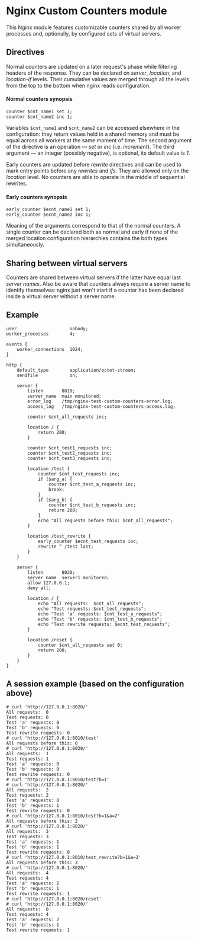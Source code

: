Nginx Custom Counters module
============================

This Nginx module features customizable counters shared by all worker processes
and, optionally, by configured sets of virtual servers.

Directives
----------

Normal counters are updated on a later request's phase while filtering headers
of the response. They can be declared on *server*, *location*, and *location-if*
levels. Their cumulative values are merged through all the levels from the top
to the bottom when nginx reads configuration.

#### Normal counters synopsis

```nginx
counter $cnt_name1 set 1;
counter $cnt_name2 inc 1;
```

Variables ``$cnt_name1`` and ``$cnt_name2`` can be accessed elsewhere in the
configuration: they return values held in a shared memory and must be equal
across all workers at the same moment of time. The second argument of the
directive is an operation &mdash; *set* or *inc* (i.e. *increment*). The third
argument &mdash; an integer (possibly negative), is optional, its default value
is *1*.

Early counters are updated before *rewrite* directives and can be used to mark
entry points before any *rewrites* and *ifs*. They are allowed only on the
*location* level. No counters are able to operate in the middle of sequential
rewrites.

#### Early counters synopsis

```nginx
early_counter $ecnt_name1 set 1;
early_counter $ecnt_name2 inc 1;
```

Meaning of the arguments correspond to that of the normal counters. A single
counter can be declared both as normal and early if none of the merged location
configuration hierarchies contains the both types simultaneously.

Sharing between virtual servers
-------------------------------

Counters are shared between virtual servers if the latter have equal last
*server names*. Also be aware that counters always require a server name to
identify themselves: nginx just won't start if a counter has been declared
inside a virtual server without a server name.

Example
-------

```nginx
user                    nobody;
worker_processes        4;

events {
    worker_connections  1024;
}

http {
    default_type        application/octet-stream;
    sendfile            on;

    server {
        listen       8010;
        server_name  main monitored;
        error_log    /tmp/nginx-test-custom-counters-error.log;
        access_log   /tmp/nginx-test-custom-counters-access.log;

        counter $cnt_all_requests inc;

        location / {
            return 200;
        }

        counter $cnt_test1_requests inc;
        counter $cnt_test2_requests inc;
        counter $cnt_test3_requests inc;

        location /test {
            counter $cnt_test_requests inc;
            if ($arg_a) {
                counter $cnt_test_a_requests inc;
                break;
            }
            if ($arg_b) {
                counter $cnt_test_b_requests inc;
                return 200;
            }
            echo "All requests before this: $cnt_all_requests";
        }

        location /test_rewrite {
            early_counter $ecnt_test_requests inc;
            rewrite ^ /test last;
        }
    }

    server {
        listen       8020;
        server_name  server1 monitored;
        allow 127.0.0.1;
        deny all;

        location / {
            echo "All requests:  $cnt_all_requests";
            echo "Test requests: $cnt_test_requests";
            echo "Test 'a' requests: $cnt_test_a_requests";
            echo "Test 'b' requests: $cnt_test_b_requests";
            echo "Test rewrite requests: $ecnt_test_requests";
        }

        location /reset {
            counter $cnt_all_requests set 0;
            return 200;
        }
    }
}
```

A session example (based on the configuration above)
----------------------------------------------------

```ShellSession
# curl 'http://127.0.0.1:8020/'
All requests:  0
Test requests: 0
Test 'a' requests: 0
Test 'b' requests: 0
Test rewrite requests: 0
# curl 'http://127.0.0.1:8010/test'
All requests before this: 0
# curl 'http://127.0.0.1:8020/'
All requests:  1
Test requests: 1
Test 'a' requests: 0
Test 'b' requests: 0
Test rewrite requests: 0
# curl 'http://127.0.0.1:8010/test?b=1'
# curl 'http://127.0.0.1:8020/'
All requests:  2
Test requests: 2
Test 'a' requests: 0
Test 'b' requests: 1
Test rewrite requests: 0
# curl 'http://127.0.0.1:8010/test?b=1&a=2'
All requests before this: 2
# curl 'http://127.0.0.1:8020/'
All requests:  3
Test requests: 3
Test 'a' requests: 1
Test 'b' requests: 1
Test rewrite requests: 0
# curl 'http://127.0.0.1:8010/test_rewrite?b=1&a=2'
All requests before this: 3
# curl 'http://127.0.0.1:8020/'
All requests:  4
Test requests: 4
Test 'a' requests: 2
Test 'b' requests: 1
Test rewrite requests: 1
# curl 'http://127.0.0.1:8020/reset'
# curl 'http://127.0.0.1:8020/'
All requests:  0
Test requests: 4
Test 'a' requests: 2
Test 'b' requests: 1
Test rewrite requests: 1
```


